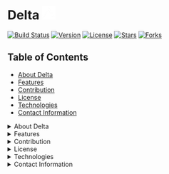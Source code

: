 # Delta <img src="Assets/Delta.png" alt="Delta Logo" width="30" height="30">

[![Build Status](https://img.shields.io/github/actions/workflow/status/HeartOfIrons/delta/ci.yml)](https://github.com/HeartOfIrons/delta/actions)
[![Version](https://img.shields.io/github/v/release/HeartOfIrons/delta)](https://github.com/HeartOfIrons/delta/releases)
[![License](https://img.shields.io/github/license/HeartOfIrons/delta)](https://github.com/HeartOfIrons/delta/blob/main/LICENSE)
[![Stars](https://img.shields.io/github/stars/HeartOfIrons/delta?style=social)](https://github.com/HeartOfIrons/delta/stargazers)
[![Forks](https://img.shields.io/github/forks/HeartOfIrons/delta?style=social)](https://github.com/HeartOfIrons/delta/network/members)

## Table of Contents
- [About Delta](#about-delta)
- [Features](#features)
- [Contribution](#contribution)
- [License](#license)
- [Technologies](#technologies)
- [Contact Information](#contact-information)

<details>
  <summary>About Delta</summary>

  **Delta** is an *open-source artificial intelligence* chat application designed to be user-friendly. It provides a platform for interactive conversations with a focus on simplicity, functionality, and a modern look.

</details>

<details>
  <summary>Features</summary>

  - **AI-Powered Conversations**: *Engage in intelligent conversations with advanced AI.*
  - **Real-Time Messaging**: *Experience instant message delivery and responses.*
  - **Open-Sourced**: *Contribute to and customize the application as needed, ensuring each version is secure.*
  - **Responsive Design**: *Accessible on desktops, laptops, tablets, and smartphones.*

</details>

<details>
  <summary>Contribution</summary>

  We welcome contributions to Delta! To contribute, follow these steps:

  1. **Fork the repository**:
     ```bash
     git clone https://github.com/HeartOfIrons/delta.git
     cd delta
     ```
  2. **Create a new branch**:
     ```bash
     git checkout -b feature/your-feature
     ```
  3. **Make your changes and commit**:
     ```bash
     git add .
     git commit -m "Describe your changes"
     ```
  4. **Push to the branch**:
     ```bash
     git push origin feature/your-feature
     ```
  5. **Open a pull request**: Provide a clear description of your changes. Pull requests without descriptions may be denied.

</details>

<details>
  <summary>License</summary>

  Distributed under the MIT (Massachusetts Institute of Technology) license. See the [LICENSE](LICENSE) file for more information.

</details>

<details>
  <summary>Technologies</summary>

  - **Frontend**: React.js
  - **Backend**: Node.js

</details>

<details>
  <summary>Contact Information</summary>

  For business inquiries, questions, or feedback, please contact our team at [ecotech.inq@gmail.com](mailto:ecotech.inq@gmail.com).

</details>


